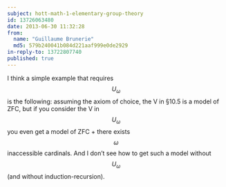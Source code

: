 ```yaml
---
subject: hott-math-1-elementary-group-theory
id: 13726063480
date: 2013-06-30 11:32:28
from:
  name: "Guillaume Brunerie"
  md5: 579b240041b084d221aaf999e0de2929
in-reply-to: 13722807740
published: true
---
```

I think a simple example that requires $$U_\omega$$ is the following: assuming the axiom of choice, the V in §10.5 is a model of ZFC, but if you consider the V in $$U_\omega$$ you even get a model of ZFC + there exists $$\omega$$ inaccessible cardinals. And I don’t see how to get such a model without $$U_\omega$$ (and without induction-recursion).
